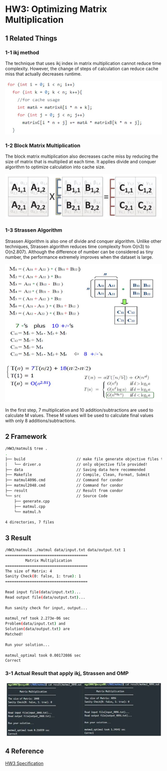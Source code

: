 # HW3: Optimizing Matrix Multiplication



## 1 Related Things

### 1-1 ikj method

The technique that uses ikj index in matrix multiplication cannot reduce time complexity. However, the change of steps of calculation can reduce cache miss that actually decreases runtime.

![ikj.jpg](images/ikj.jpg)

### 1-2 Block Matrix Multiplication

The block matrix multiplication also decreases cache miss by reducing the size of matrix that is multiplied at each time. It applies divide and conquer algorithm to optimize calculation into cache size.

![block.jpg](images/block.jpg)

### 1-3 Strassen Algorithm

Strassen Algorithm is also one of divide and conquer algorithm. Unlike other techniques, Strassen algorithm reduces time complexity from O(n3) to O(n2.807). Although the difference of number can be considered as tiny number, the performance extremely improves when the dataset is large.

![Strassen.jpg](images/Strassen.jpg)

In the first step, 7 multiplication and 10 addition/subtractions are used to calculate M values. These M values will be used to calculate final values with only 8 additions/subtractions.

## 2 Framework

```bash
/HW3/matmul$ tree .
.
├── build                       // make file generate objective files to here
│   └── driver.o                // only objective file provided!
├── data                        // Saving data here recommended
├── Makefile                    // Compile, Clean, Format, Submit
├── matmul4096.cmd        		// Command for condor
├── matmul2048.cmd        		// Command for condor
├── result                      // Result from condor
└── src                         // Source Code
    ├── generate.cpp
    ├── matmul.cpp
    └── matmul.h

4 directories, 7 files
```

## 3 Result

```bash
/HW3/matmul$ ./matmul data/input.txt data/output.txt 1
=====================================
         Matrix Multiplication       
=====================================
The size of Matrix: 4
Sanity Check(0: false, 1: true): 1
=====================================

Read input file(data/input.txt)...
Read output file(data/output.txt)...

Run sanity check for input, output...

matmul_ref took 2.273e-06 sec
Problem(data/input.txt) and 
Solution(data/output.txt) are
Matched!

Run your solution...

matmul_optimal took 0.00172086 sec
Correct

```

### 3-1 Actual Result that apply ikj, Strassen and OMP

![result.jpg](images/result.jpg)



## 4 Reference

[HW3 Specification](https://docs.google.com/document/d/1j_0XSWhXnfmM-YwNsCuYPx5cXOpv121iUiIhLXRJa6c/edit?usp=sharing)